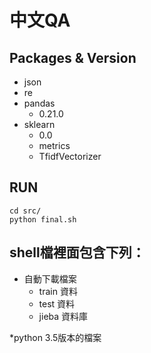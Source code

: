 中文QA
========

Packages & Version
-----------------------
* json
* re
* pandas
	- 0.21.0
* sklearn
	- 0.0
	- metrics
	- TfidfVectorizer

RUN
------
```
cd src/
python final.sh
```

shell檔裡面包含下列：
-------------------------
* 自動下載檔案
	- train 資料
	- test 資料
	- jieba 資料庫
	
*python 3.5版本的檔案
